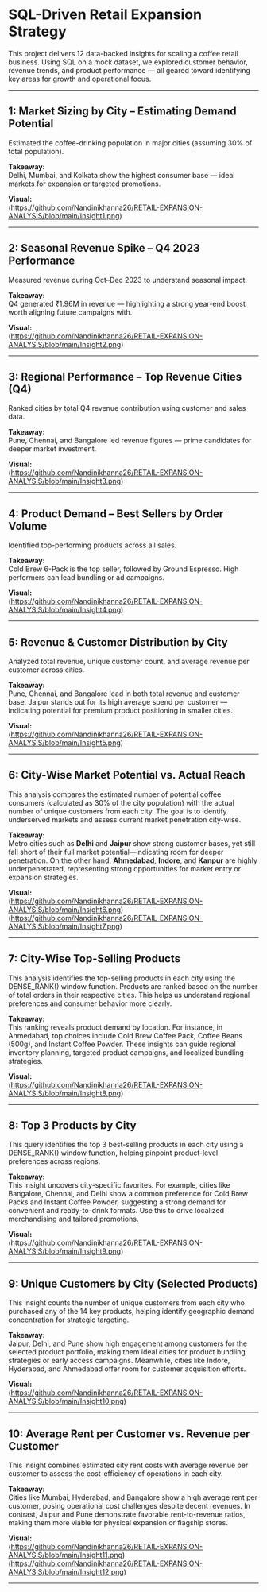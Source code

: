 #  SQL-Driven Retail Expansion Strategy

This project delivers 12 data-backed insights for scaling a coffee retail business. Using SQL on a mock dataset, we explored customer behavior, revenue trends, and product performance — all geared toward identifying key areas for growth and operational focus.

---

## 1: Market Sizing by City – Estimating Demand Potential

Estimated the coffee-drinking population in major cities (assuming 30% of total population).

**Takeaway:**  
Delhi, Mumbai, and Kolkata show the highest consumer base — ideal markets for expansion or targeted promotions.

**Visual:**  
(https://github.com/Nandinikhanna26/RETAIL-EXPANSION-ANALYSIS/blob/main/Insight1.png)

---

## 2: Seasonal Revenue Spike – Q4 2023 Performance

Measured revenue during Oct–Dec 2023 to understand seasonal impact.

**Takeaway:**  
Q4 generated ₹1.96M in revenue — highlighting a strong year-end boost worth aligning future campaigns with.

**Visual:**  
(https://github.com/Nandinikhanna26/RETAIL-EXPANSION-ANALYSIS/blob/main/Insight2.png)

---

## 3: Regional Performance – Top Revenue Cities (Q4)

Ranked cities by total Q4 revenue contribution using customer and sales data.

**Takeaway:**  
Pune, Chennai, and Bangalore led revenue figures — prime candidates for deeper market investment.

**Visual:**  
(https://github.com/Nandinikhanna26/RETAIL-EXPANSION-ANALYSIS/blob/main/Insight3.png)

---

## 4: Product Demand – Best Sellers by Order Volume

Identified top-performing products across all sales.

**Takeaway:**  
Cold Brew 6-Pack is the top seller, followed by Ground Espresso. High performers can lead bundling or ad campaigns.

**Visual:**  
(https://github.com/Nandinikhanna26/RETAIL-EXPANSION-ANALYSIS/blob/main/Insight4.png)

---

## 5: Revenue & Customer Distribution by City

Analyzed total revenue, unique customer count, and average revenue per customer across cities.


**Takeaway:**  
Pune, Chennai, and Bangalore lead in both total revenue and customer base. Jaipur stands out for its high average spend per customer — indicating potential for premium product positioning in smaller cities.

**Visual:**  
(https://github.com/Nandinikhanna26/RETAIL-EXPANSION-ANALYSIS/blob/main/Insight5.png)


---

## 6: City-Wise Market Potential vs. Actual Reach

This analysis compares the estimated number of potential coffee consumers (calculated as 30% of the city population) with the actual number of unique customers from each city. The goal is to identify underserved markets and assess current market penetration city-wise.

**Takeaway:**  
Metro cities such as **Delhi** and **Jaipur** show strong customer bases, yet still fall short of their full market potential—indicating room for deeper penetration. On the other hand, **Ahmedabad**, **Indore**, and **Kanpur** are highly underpenetrated, representing strong opportunities for market entry or expansion strategies.

**Visual:**  
(https://github.com/Nandinikhanna26/RETAIL-EXPANSION-ANALYSIS/blob/main/Insight6.png)
(https://github.com/Nandinikhanna26/RETAIL-EXPANSION-ANALYSIS/blob/main/Insight7.png)


---

## 7: City-Wise Top-Selling Products

This analysis identifies the top-selling products in each city using the DENSE_RANK() window function. Products are ranked based on the number of total orders in their respective cities. This helps us understand regional preferences and consumer behavior more clearly.

**Takeaway:**  
This ranking reveals product demand by location. For instance, in Ahmedabad, top choices include Cold Brew Coffee Pack, Coffee Beans (500g), and Instant Coffee Powder. These insights can guide regional inventory planning, targeted product campaigns, and localized bundling strategies.

**Visual:**  
(https://github.com/Nandinikhanna26/RETAIL-EXPANSION-ANALYSIS/blob/main/Insight8.png)


---

## 8: Top 3 Products by City

This query identifies the top 3 best-selling products in each city using a DENSE_RANK() window function, helping pinpoint product-level preferences across regions.

**Takeaway:**  
This insight uncovers city-specific favorites. For example, cities like Bangalore, Chennai, and Delhi show a common preference for Cold Brew Packs and Instant Coffee Powder, suggesting a strong demand for convenient and ready-to-drink formats. Use this to drive localized merchandising and tailored promotions.

**Visual:**  
(https://github.com/Nandinikhanna26/RETAIL-EXPANSION-ANALYSIS/blob/main/Insight9.png)


---

## 9: Unique Customers by City (Selected Products)

This insight counts the number of unique customers from each city who purchased any of the 14 key products, helping identify geographic demand concentration for strategic targeting.


**Takeaway:**  
Jaipur, Delhi, and Pune show high engagement among customers for the selected product portfolio, making them ideal cities for product bundling strategies or early access campaigns. Meanwhile, cities like Indore, Hyderabad, and Ahmedabad offer room for customer acquisition efforts.

**Visual:**  
(https://github.com/Nandinikhanna26/RETAIL-EXPANSION-ANALYSIS/blob/main/Insight10.png)


---

## 10: Average Rent per Customer vs. Revenue per Customer

This insight combines estimated city rent costs with average revenue per customer to assess the cost-efficiency of operations in each city.


**Takeaway:**  
Cities like Mumbai, Hyderabad, and Bangalore show a high average rent per customer, posing operational cost challenges despite decent revenues. In contrast, Jaipur and Pune demonstrate favorable rent-to-revenue ratios, making them more viable for physical expansion or flagship stores.


**Visual:**  
(https://github.com/Nandinikhanna26/RETAIL-EXPANSION-ANALYSIS/blob/main/Insight11.png)
(https://github.com/Nandinikhanna26/RETAIL-EXPANSION-ANALYSIS/blob/main/Insight12.png)



---
